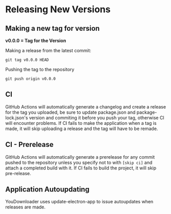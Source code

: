 # Releasing New Versions

## Making a new tag for version
**v0.0.0 = Tag for the Version**

Making a release from the latest commit:
```
git tag v0.0.0 HEAD
```
Pushing the tag to the repository
```
git push origin v0.0.0
```

## CI 
GitHub Actions will automatically generate a changelog and create a release for the tag you uploaded, be sure to update package.json and package-lock.json's version and commiting it before you push your tag, otherwise CI will encounter problems. If CI fails to make the application when a tag is made, it will skip uploading a release and the tag will have to be remade.

## CI - Prerelease
GitHub Actions will automatically generate a prerelease for any commit pushed to the repository unless you specify not to with `[skip ci]` and attach a completed build with it. If CI fails to build the project, it will skip pre-release.

## Application Autoupdating
YouDownloader uses update-electron-app to issue autoupdates when releases are made.